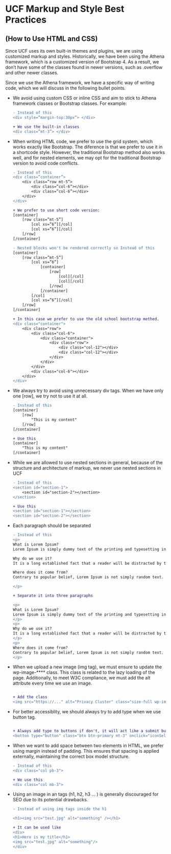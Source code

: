 # UCF Markup and Style Best Practices

## (How to Use HTML and CSS)

Since UCF uses its own built-in themes and plugins, we are using customized markup and
styles. Historically, we have been using the Athena framework, which is a customized
version of Bootstrap 4. As a result, we don’t have some of the classes found in newer
versions, such as .overflow and other newer classes.

Since we use the Athena framework, we have a specific way of writing code, which we will
discuss in the following bullet points.

<ul>
<li> We avoid using custom CSS or inline CSS and aim to stick to Athena framework
classes or Bootstrap classes. For example:
</li>

```diff
- Instead of this
<div style=”margin-top:30px”> </div>

+ We use the built-in classes
<div class=”mt-3”> </div>
```

<li>
When writing HTML code, we prefer to use the grid system, which works exactly like
Bootstrap. The diference is that we prefer to use it in a shortcode style. However, the
traditional Bootstrap method also works well, and for nested elements, we may opt
for the traditional Bootstrap version to avoid code conflicts.
</li>

```diff
- Instead of this
<div class=”container”>
    <div class=”row mt-5”>
        <div class=”col-6”></div>
        <div class=”col-6”></div>
    </div>
</div>

+ We prefer to use short code version:
[container]
    [row class=”mt-5”]
        [col xs=”6”][/col]
        [col xs=”6”][/col]
    [/row]
[/container]
```

```diff
- Nested blocks won't be rendered correctly so Instead of this
[container]
    [row class=”mt-5”]
        [col xs=”6”]
            [container]
                [row]
                    [col][/col]
                    [col][/col]
                [/row]
            [/container]
        [/col]
        [col xs=”6”][/col]
    [/row]
[/container]

+ In this case we prefer to use the old school bootstrap methed.
<div class="container">
    <div class="row">
        <div class="col-6">
            <div class="container">
                <div class="row">
                    <div class="col-12"></div>
                    <div class="col-12"></div>
                </div>
            </div>
        </div>
        <div class="col-6"></div>
    </div>
</div>
```

<li>We always try to avoid using unnecessary div tags. When we have only one [row], we try not to use it at all.</li>

```diff
- Instead of this
[container]
    [row]
        "This is my content"
    [/row]
[/container]

+ Use this
[container]
    "This is my content"
[/container]
```

<li>While we are allowed to use nested sections in general, because of the structure and architecture of markup, we never use nested sections in UCF</li>

```diff
- Instead of this
<section id="section-1">
    <section id="section-2"></section>
</section>

+ Use this
<section id="section-1"></section>
<section id="section-2"></section>
```

<li>Each paragraph should be separated</li>

```diff
- Instead of this
<p>
What is Lorem Ipsum?
Lorem Ipsum is simply dummy text of the printing and typesetting industry.

Why do we use it?
It is a long established fact that a reader will be distracted by the readable content of a page when looking at its layout. The point of using Lorem Ipsum is that it has a more-or-less normal distribution of letters, as opposed to using 'Content here, content here', making it look like readable English.

Where does it come from?
Contrary to popular belief, Lorem Ipsum is not simply random text. It has roots in a piece of classical Latin literature from 45 BC, making it over 2000 years old.

</p>

+ Separate it into three paragraphs

<p>
What is Lorem Ipsum?
Lorem Ipsum is simply dummy text of the printing and typesetting industry.
</p>
<p>
Why do we use it?
It is a long established fact that a reader will be distracted by the readable content of a page when looking at its layout. The point of using Lorem Ipsum is that it has a more-or-less normal distribution of letters, as opposed to using 'Content here, content here', making it look like readable English.
</p>
<p>
Where does it come from?
Contrary to popular belief, Lorem Ipsum is not simply random text. It has roots in a piece of classical Latin literature from 45 BC, making it over 2000 years old.
</p>
```

<li>When we upload a new image (img tag), we must ensure to update the wp-image-**** class. This class is related to the lazy loading of the page. Additionally, to meet W3C compliance, we must add the alt attribute every time we use an image. </li>

```diff

+ Add the class
<img src="https://..." alt="Privacy Cluster" class="size-full wp-image-76477 img-fluid" />

```

<li>For better accessiblity, we should always try to add type when we use button tag.</li>

```diff

+ Always add type to buttons if don't, it will act like a submit button by default.
<button type="button" class="btn btn-primary mt-3" onclick="iconSelector(event)" data-bs-toggle="modal" data-bs-target="#iconModal">Cick to Select</button>

```

<li>When we want to add space between two elements in HTML, we prefer using margin instead of padding. This ensures that spacing is applied externally, maintaining the correct box model structure.</li>

```diff
- Instead of this
<div class="col pb-3">

+ We use this
<div class="col mb-3">

```

<li > Using an image in an <h*> tags (h1, h2, h3 ... ) is generally discouraged for SEO due to its potential drawbacks. </li>

```diff
- Instead of using img tags inside the h1

<h1><img src="test.jpg" alt="something" /></h1>

+ It can be used like
<div>
<h1>Here is my title</h1>
<img src="test.jpg" alt="something"/>
</div>

```
